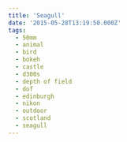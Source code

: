 ```yaml
---
title: 'Seagull'
date: '2015-05-28T13:19:50.000Z'
tags:
  - 50mm
  - animal
  - bird
  - bokeh
  - castle
  - d300s
  - depth of field
  - dof
  - edinburgh
  - nikon
  - outdoor
  - scotland
  - seagull
---
```

